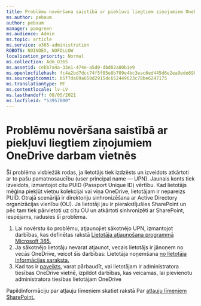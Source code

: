 ```yaml
---
title: Problēmu novēršana saistībā ar piekļuvi liegtiem ziņojumiem OneDrive darbam vietnēs
ms.author: pebaum
author: pebaum
manager: pamgreen
ms.audience: Admin
ms.topic: article
ms.service: o365-administration
ROBOTS: NOINDEX, NOFOLLOW
localization_priority: Normal
ms.collection: Adm_O365
ms.assetid: cebb7a4a-33e1-474e-a5d0-dbd02a80b1e9
ms.openlocfilehash: fc4a2bd7dcc74f5f05e8b709e4bc3eac6ed445d6e2ea9ede698abbc8667723ce
ms.sourcegitcommit: b5f7da89a650d2915dc652449623c78be6247175
ms.translationtype: MT
ms.contentlocale: lv-LV
ms.lasthandoff: 08/05/2021
ms.locfileid: "53957800"
---
```

# <a name="troubleshooting-access-denied-messages-to-onedrive-for-business-sites"></a>Problēmu novēršana saistībā ar piekļuvi liegtiem ziņojumiem OneDrive darbam vietnēs

Šī problēma visbiežāk rodas, ja lietotājs tiek izdzēsts un izveidots atkārtoti ar to pašu pamatnosaucību (user principal name — UPN). Jaunais konts tiek izveidots, izmantojot citu PUID (Passport Unique ID) vērtību. Kad lietotājs mēģina piekļūt vietņu kolekcijai vai viņa OneDrive, lietotājam ir nepareizs PUID. Otrajā scenārijā ir direktoriju sinhronizēšana ar Active Directory organizācijas vienību (OU). Ja lietotāji jau ir pierakstījušies SharePoint un pēc tam tiek pārvietoti uz citu OU un atkārtoti sinhronizēti ar SharePoint, iespējams, radusies šī problēma.

1. Lai novērstu šo problēmu, atjaunojiet sākotnējo UPN, izmantojot darbības, kas definētas rakstā [Lietotāja atjaunošana programmā Microsoft 365.](https://docs.microsoft.com/microsoft-365/admin/add-users/restore-user)
2. Ja sākotnējo lietotāju nevarat atjaunot, vecais lietotājs ir jānoņem no vecās OneDrive, veicot šīs darbības: Lietotāja noņemšana [no lietotāja informācijas saraksta.]() 
3. Kad tas ir [paveikts,](https://docs.microsoft.com/sharepoint/manage-user-profiles) varat pārbaudīt, vai lietotājam ir administratora tiesības OneDrive vietnē, izpildot darbības, kas veicamas, lai pievienotu administratora tiesības lietotājam OneDrive

Papildinformāciju par atļauju līmeņiem skatiet rakstā Par [atļauju līmeņiem SharePoint.](https://docs.microsoft.com/sharepoint/understanding-permission-levels)
